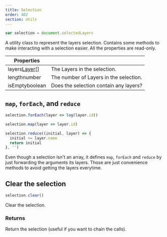 ```yaml
---
title: Selection
order: 402
section: Utils
---
```


```javascript
var selection = document.selectedLayers
```

A utility class to represent the layers selection. Contains some methods to make interacting with a selection easier. All the properties are read-only.

| Properties                                            |                                        |
| ----------------------------------------------------- | -------------------------------------- |
| layers<span class="arg-type">[Layer](#layer)[]</span> | The Layers in the selection.           |
| length<span class="arg-type">number</span>            | The number of Layers in the selection. |
| isEmpty<span class="arg-type">boolean</span>          | Does the selection contain any layers? |

## `map`, `forEach`, and `reduce`

```javascript
selection.forEach(layer => log(layer.id))

selection.map(layer => layer.id)

selection.reduce((initial, layer) => {
  initial += layer.name
  return initial
}, '')
```

Even though a selection isn't an array, it defines `map`, `forEach` and `reduce` by just forwarding the arguments its layers. Those are just convenience methods to avoid getting the layers everytime.

## Clear the selection

```javascript
selection.clear()
```

Clear the selection.

### Returns

Return the selection (useful if you want to chain the calls).
